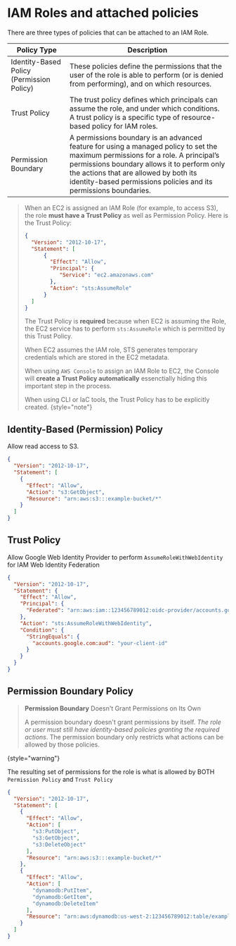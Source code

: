 # IAM Roles and attached policies

There are three types of policies that can be attached to an IAM Role.

| Policy Type                               | Description                                                                                                                                                                                                                                                                                   |
|-------------------------------------------|-----------------------------------------------------------------------------------------------------------------------------------------------------------------------------------------------------------------------------------------------------------------------------------------------|
| Identity-Based Policy (Permission Policy) | These policies define the permissions that the user of the role is able to perform (or is denied from performing), and on which resources.                                                                                                                                                    |
| Trust Policy                              | The trust policy defines which principals can assume the role, and under which conditions. A trust policy is a specific type of resource-based policy for IAM roles.                                                                                                                          |
| Permission Boundary                       | A permissions boundary is an advanced feature for using a managed policy to set the maximum permissions for a role. A principal’s permissions boundary allows it to perform only the actions that are allowed by both its identity-based permissions policies and its permissions boundaries. |

> When an EC2 is assigned an IAM Role (for example, to access S3),
> the role **must have a Trust Policy** as well as Permission Policy.
> Here is the Trust Policy:
> ```json
>{
>   "Version": "2012-10-17",
>   "Statement": [
>       {
>         "Effect": "Allow",
>         "Principal": {
>            "Service": "ec2.amazonaws.com"
>         },
>         "Action": "sts:AssumeRole"
>       }
>   ]
>}
>```
> The Trust Policy is **required** because when EC2 is assuming the Role, the EC2 service has to perform `sts:AssumeRole` which is permitted by this Trust Policy.
>
> When EC2 assumes the IAM role, STS generates temporary credentials which are stored in the EC2 metadata.
> 
> When using `AWS Console` to assign an IAM Role to EC2, the Console will **create a Trust Policy automatically** essenctially hiding this important step in the process.
> 
> When using CLI or IaC tools, the Trust Policy has to be explicitly created.
{style="note"}

## **Identity-Based** (Permission) Policy

Allow read access to S3.
```json
{
  "Version": "2012-10-17",
  "Statement": [
    {
      "Effect": "Allow",
      "Action": "s3:GetObject",
      "Resource": "arn:aws:s3:::example-bucket/*"
    }
  ]
}
```

## **Trust** Policy

Allow Google Web Identity Provider to perform `AssumeRoleWithWebIdentity` for IAM Web Identity Federation
```json
{
  "Version": "2012-10-17",
  "Statement": {
    "Effect": "Allow",
    "Principal": {
      "Federated": "arn:aws:iam::123456789012:oidc-provider/accounts.google.com"
    },
    "Action": "sts:AssumeRoleWithWebIdentity",
    "Condition": {
      "StringEquals": {
        "accounts.google.com:aud": "your-client-id"
      }
    }
  }
}
```

## **Permission Boundary** Policy

> **Permission Boundary** Doesn't Grant Permissions on Its Own
> 
> A permission boundary doesn't grant permissions by itself. _The role or user must still have identity-based policies granting the required actions_. The permission boundary only restricts what actions can be allowed by those policies.
> 
{style="warning"}

The resulting set of permissions for the role is what is allowed by BOTH `Permission Policy` and `Trust Policy`
```json
{
  "Version": "2012-10-17",
  "Statement": [
    {
      "Effect": "Allow",
      "Action": [
        "s3:PutObject",
        "s3:GetObject",
        "s3:DeleteObject"
      ],
      "Resource": "arn:aws:s3:::example-bucket/*"
    },
    {
      "Effect": "Allow",
      "Action": [
        "dynamodb:PutItem",
        "dynamodb:GetItem",
        "dynamodb:DeleteItem"
      ],
      "Resource": "arn:aws:dynamodb:us-west-2:123456789012:table/example-table"
    }
  ]
}
```